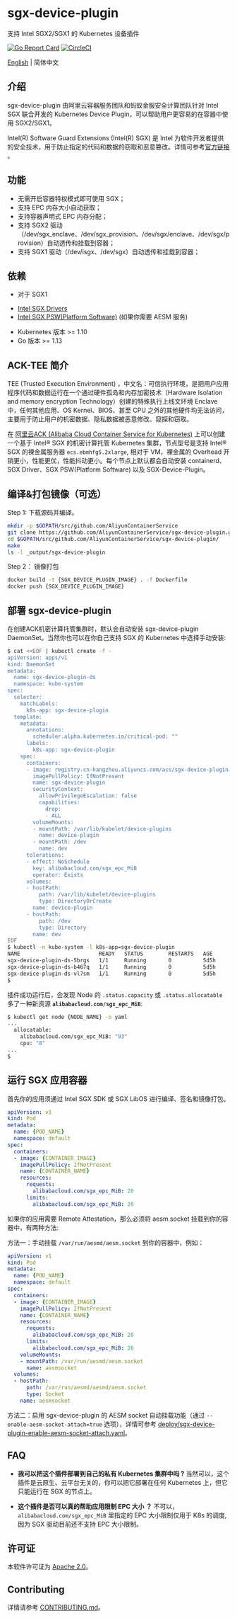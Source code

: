 # sgx-device-plugin

支持 Intel SGX2/SGX1 的 Kubernetes 设备插件

[![Go Report Card](https://goreportcard.com/badge/github.com/AliyunContainerService/sgx-device-plugin)](https://goreportcard.com/report/github.com/AliyunContainerService/sgx-device-plugin)
[![CircleCI](https://circleci.com/gh/AliyunContainerService/sgx-device-plugin.svg?style=svg)](https://circleci.com/gh/AliyunContainerService/sgx-device-plugin)

[English](./README.md) | 简体中文

## 介绍

sgx-device-plugin 由阿里云容器服务团队和蚂蚁金服安全计算团队针对 Intel SGX 联合开发的 Kubernetes Device Plugin，可以帮助用户更容易的在容器中使用 SGX2/SGX1。

Intel(R) Software Guard Extensions (Intel(R) SGX) 是 Intel 为软件开发者提供的安全技术，用于防止指定的代码和数据的窃取和恶意篡改。详情可参考[官方链接](https://software.intel.com/en-us/sgx) 。

## 功能

* 无需开启容器特权模式即可使用 SGX；
* 支持 EPC 内存大小自动获取；
* 支持容器声明式 EPC 内存分配；
* 支持 SGX2 驱动（/dev/sgx_enclave、/dev/sgx_provision、/dev/sgx/enclave、/dev/sgx/provision）自动透传和挂载到容器；
* 支持 SGX1 驱动（/dev/isgx、/dev/sgx）自动透传和挂载到容器；

## 依赖

* 对于 SGX1
 - [Intel SGX Drivers](https://github.com/intel/linux-sgx-driver)
 - [Intel SGX PSW(Platform Software)](https://github.com/intel/linux-sgx) (如果你需要 AESM 服务)
* Kubernetes 版本 >= 1.10
* Go 版本 >= 1.13

## ACK-TEE 简介

TEE (Trusted Execution Environment) ，中文名：可信执行环境，是把用户应用程序代码和数据运行在一个通过硬件孤岛和内存加密技术（Hardware Isolation and memory encryption Technology）创建的特殊执行上线文环境 Enclave 中，任何其他应用、OS Kernel、BIOS、甚至 CPU 之外的其他硬件均无法访问，主要用于防止用户的机密数据、隐私数据被恶意修改、窥探和窃取。

在 [阿里云ACK (Alibaba Cloud Container Service for Kubernetes)](https://aliyun.com/product/kubernetes) 上可以创建一个基于 Intel&reg; SGX 的机密计算托管 Kubernetes 集群，节点型号是支持 Intel&reg; SGX 的裸金属服务器 `ecs.ebmhfg5.2xlarge`, 相对于 VM，裸金属的 Overhead 开销更小，性能更优，性能抖动更小。每个节点上默认都会自动安装 containerd、SGX Driver、SGX PSW(Platform Software) 以及 SGX-Device-Plugin。

## 编译&打包镜像（可选）

Step 1: 下载源码并编译。

```bash
mkdir -p $GOPATH/src/github.com/AliyunContainerService
git clone https://github.com/AliyunContainerService/sgx-device-plugin.git $GOPATH/src/github.com/AliyunContainerService/sgx-device-plugin
cd $GOPATH/src/github.com/AliyunContainerService/sgx-device-plugin/
make
ls -l _output/sgx-device-plugin
```

Step 2： 镜像打包

```bash
docker build -t {SGX_DEVICE_PLUGIN_IMAGE} . -f Dockerfile
docker push {SGX_DEVICE_PLUGIN_IMAGE}
```

## 部署 sgx-device-plugin

在创建ACK机密计算托管集群时，默认会自动安装 sgx-device-plugin DaemonSet。当然你也可以在你自己支持 SGX 的 Kubernetes 中选择手动安装:

```bash
$ cat <<EOF | kubectl create -f -
apiVersion: apps/v1
kind: DaemonSet
metadata:
  name: sgx-device-plugin-ds
  namespace: kube-system
spec:
  selector:
    matchLabels:
      k8s-app: sgx-device-plugin
  template:
    metadata:
      annotations:
        scheduler.alpha.kubernetes.io/critical-pod: ""
      labels:
        k8s-app: sgx-device-plugin
    spec:
      containers:
      - image: registry.cn-hangzhou.aliyuncs.com/acs/sgx-device-plugin:v1.0.0-fb467e2-aliyun
        imagePullPolicy: IfNotPresent
        name: sgx-device-plugin
        securityContext:
          allowPrivilegeEscalation: false
          capabilities:
            drop:
            - ALL
        volumeMounts:
        - mountPath: /var/lib/kubelet/device-plugins
          name: device-plugin
        - mountPath: /dev
          name: dev
      tolerations:
      - effect: NoSchedule
        key: alibabacloud.com/sgx_epc_MiB
        operator: Exists
      volumes:
      - hostPath:
          path: /var/lib/kubelet/device-plugins
          type: DirectoryOrCreate
        name: device-plugin
      - hostPath:
          path: /dev
          type: Directory
        name: dev
EOF
$ kubectl -n kube-system -l k8s-app=sgx-device-plugin
NAME                         READY   STATUS        RESTARTS   AGE
sgx-device-plugin-ds-5brgs   1/1     Running       0          5d5h
sgx-device-plugin-ds-b467q   1/1     Running       0          5d5h
sgx-device-plugin-ds-vl7sm   1/1     Running       0          5d5h
$
```

插件成功运行后，会发现 Node 的 `.status.capacity` 或 `.status.allocatable` 多了一种新资源 **`alibabacloud.com/sgx_epc_MiB`**:

```bash
$ kubectl get node {NODE_NAME} -o yaml
...
  allocatable:
    alibabacloud.com/sgx_epc_MiB: "93"
    cpu: "8"
...
$
```

## 运行 SGX 应用容器

首先你的应用须通过 Intel SGX SDK 或 SGX LibOS 进行编译、签名和镜像打包。

```yaml
apiVersion: v1
kind: Pod
metadata:
  name: {POD_NAME}
  namespace: default
spec:
  containers:
  - image: {CONTAINER_IMAGE}
    imagePullPolicy: IfNotPresent
    name: {CONTAINER_NAME}
    resources:
      requests:
        alibabacloud.com/sgx_epc_MiB: 20
      limits:
        alibabacloud.com/sgx_epc_MiB: 20
```

如果你的应用需要 Remote Attestation，那么必须将 aesm.socket 挂载到你的容器中，有两种方法:

方法一：手动挂载 `/var/run/aesmd/aesm.socket` 到你的容器中，例如：

```yaml
apiVersion: v1
kind: Pod
metadata:
  name: {POD_NAME}
  namespace: default
spec:
  containers:
  - image: {CONTAINER_IMAGE}
    imagePullPolicy: IfNotPresent
    name: {CONTAINER_NAME}
    resources:
      requests:
        alibabacloud.com/sgx_epc_MiB: 20
      limits:
        alibabacloud.com/sgx_epc_MiB: 20
    volumeMounts:
    - mountPath: /var/run/aesmd/aesm.socket
      name: aesmsocket
  volumes:
  - hostPath:
      path: /var/run/aesmd/aesmd/aesm.socket
      type: Socket
    name: aesmsocket

```

方法二：启用 sgx-device-plugin 的 AESM socket 自动挂载功能（通过 `--enable-aesm-socket-attach=true` 选项），详情可参考 [deploy/sgx-device-plugin-enable-aesm-socket-attach.yaml](deploy/sgx-device-plugin-enable-aesm-socket-attach.yaml)。


## FAQ

* **我可以把这个插件部署到自己的私有 Kubernetes 集群中吗 ?**
当然可以，这个插件是云原生、云平台无关的，你可以把它部署在任何 Kubernetes 上，但它只能运行在 SGX 的节点上。

* **这个插件是否可以真的帮助应用限制 EPC 大小 ？**
不可以，`alibabacloud.com/sgx_epc_MiB` 里指定的 EPC 大小限制仅用于 K8s 的调度, 因为 SGX 驱动目前还不支持 EPC 大小限制。

## 许可证

本软件许可证为 [Apache 2.0](./LICENSE)。

## Contributing

详情请参考 [CONTRIBUTING.md](./docs/en/CONTRIBUTING.md)。
